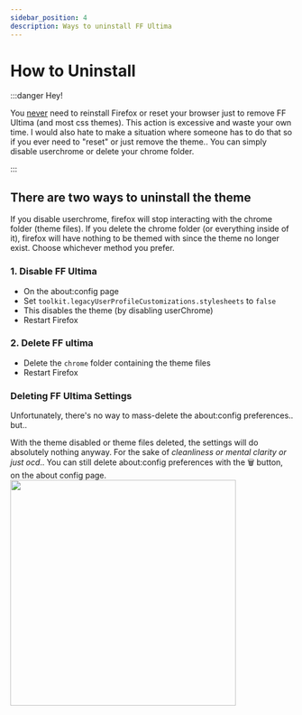 ```yaml
---
sidebar_position: 4
description: Ways to uninstall FF Ultima
---
```


# How to Uninstall

:::danger Hey!

You <ins>never</ins> need to reinstall Firefox or reset your browser just to remove FF Ultima (and most css themes). This action is excessive and waste your own time. I would also hate to make a situation where someone has to do that so if you ever need to "reset" or just remove the theme.. You can simply disable userchrome or delete your chrome folder.

:::

## There are two ways to uninstall the theme

If you disable userchrome, firefox will stop interacting with the chrome folder (theme files). If you delete the chrome folder (or everything inside of it), firefox will have nothing to be themed with since the theme no longer exist. Choose whichever method you prefer.

### 1. Disable FF Ultima
   - On the about:config page
   - Set `toolkit.legacyUserProfileCustomizations.stylesheets` to `false`
   - This disables the theme (by disabling userChrome)
   - Restart Firefox

### 2. Delete FF ultima
   - Delete the `chrome` folder containing the theme files
   - Restart Firefox

### Deleting FF Ultima Settings
Unfortunately, there's no way to mass-delete the about:config preferences.. but..

With the theme disabled or theme files deleted, the settings will do absolutely nothing anyway. For the sake of *cleanliness or mental clarity or just ocd*.. You can still delete about:config preferences with the <kbd>🗑</kbd> button, on the about config page.
<img src="https://github.com/user-attachments/assets/e0a56432-4e94-4741-99b1-f47d373bf09f" height="400px"/>
